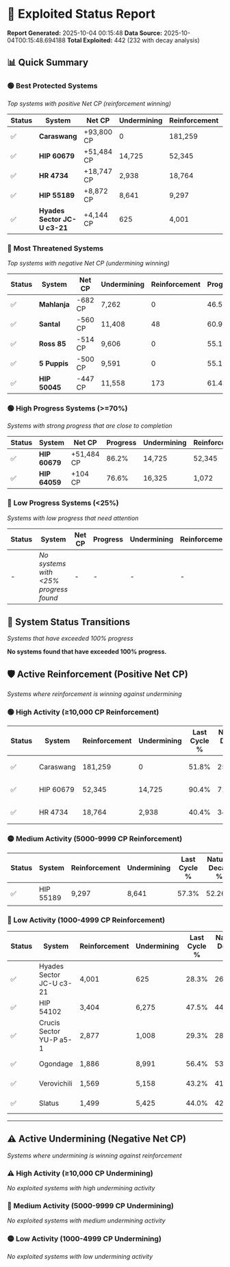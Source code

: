 # 🌟 Exploited Status Report

**Report Generated:** 2025-10-04 00:15:48
**Data Source:** 2025-10-04T00:15:48.694188
**Total Exploited:** 442 (232 with decay analysis)

## 📊 Quick Summary

### 🟢 **Best Protected Systems**
*Top systems with positive Net CP (reinforcement winning)*

| Status | System | Net CP | Undermining | Reinforcement | Progress |
|--------|--------|--------|-------------|---------------|----------|
| ✅ | **Caraswang** | +93,800 CP | 0 | 181,259 | 51.8% |
| ✅ | **HIP 60679** | +51,484 CP | 14,725 | 52,345 | 86.2% |
| ✅ | **HR 4734** | +18,747 CP | 2,938 | 18,764 | 39.6% |
| ✅ | **HIP 55189** | +8,872 CP | 8,641 | 9,297 | 54.8% |
| ✅ | **Hyades Sector JC-U c3-21** | +4,144 CP | 625 | 4,001 | 28.1% |

### 🔴 **Most Threatened Systems**
*Top systems with negative Net CP (undermining winning)*

| Status | System | Net CP | Undermining | Reinforcement | Progress |
|--------|--------|--------|-------------|---------------|----------|
| ✅ | **Mahlanja** | -682 CP | 7,262 | 0 | 46.5% |
| ✅ | **Santal** | -560 CP | 11,408 | 48 | 60.9% |
| ✅ | **Ross 85** | -514 CP | 9,606 | 0 | 55.1% |
| ✅ | **5 Puppis** | -500 CP | 9,591 | 0 | 55.1% |
| ✅ | **HIP 50045** | -447 CP | 11,558 | 173 | 61.4% |

### 🟢 **High Progress Systems (>=70%)**
*Systems with strong progress that are close to completion*

| Status | System | Net CP | Progress | Undermining | Reinforcement |
|--------|--------|--------|----------|-------------|---------------|
| ✅ | **HIP 60679** | +51,484 CP | 86.2% | 14,725 | 52,345 |
| ✅ | **HIP 64059** | +104 CP | 76.6% | 16,325 | 1,072 |

### 🔴 **Low Progress Systems (<25%)**
*Systems with low progress that need attention*

| Status | System | Net CP | Progress | Undermining | Reinforcement |
|--------|--------|--------|----------|-------------|---------------|
| - | *No systems with <25% progress found* | - | - | - | - |
## 🔄 System Status Transitions
*Systems that have exceeded 100% progress*

**No systems found that have exceeded 100% progress.**

## 🛡️ Active Reinforcement (Positive Net CP)
*Systems where reinforcement is winning against undermining*

### 🟢 High Activity (≥10,000 CP Reinforcement)

| Status | System | Reinforcement | Undermining | Last Cycle % | Natural Decay % | Current Progress % | Current CP | Net CP | Activity |
|--------|--------|---------------|-------------|--------------|-----------------|-------------------|------------|--------|----------|
| ✅ | Caraswang | 181,259 | 0 | 51.8% | 25.00% | 51.8% | 181,300 | +93,800 | 🟢 High Reinforcement |
| ✅ | HIP 60679 | 52,345 | 14,725 | 90.4% | 71.49% | 86.2% | 301,700 | +51,484 | 🟢 High Reinforcement |
| ✅ | HR 4734 | 18,764 | 2,938 | 40.4% | 34.24% | 39.6% | 138,600 | +18,747 | 🟢 High Reinforcement |

### 🟡 Medium Activity (5000-9999 CP Reinforcement)

| Status | System | Reinforcement | Undermining | Last Cycle % | Natural Decay % | Current Progress % | Current CP | Net CP | Activity |
|--------|--------|---------------|-------------|--------------|-----------------|-------------------|------------|--------|----------|
| ✅ | HIP 55189 | 9,297 | 8,641 | 57.3% | 52.26% | 54.8% | 191,799 | +8,872 | 🟡 Medium Reinforcement |

### 🔴 Low Activity (1000-4999 CP Reinforcement)

| Status | System | Reinforcement | Undermining | Last Cycle % | Natural Decay % | Current Progress % | Current CP | Net CP | Activity |
|--------|--------|---------------|-------------|--------------|-----------------|-------------------|------------|--------|----------|
| ✅ | Hyades Sector JC-U c3-21 | 4,001 | 625 | 28.3% | 26.92% | 28.1% | 98,350 | +4,144 | 🔵 Low Reinforcement |
| ✅ | HIP 54102 | 3,404 | 6,275 | 47.5% | 44.80% | 45.7% | 159,950 | +3,152 | 🔵 Low Reinforcement |
| ✅ | Crucis Sector YU-P a5-1 | 2,877 | 1,008 | 29.3% | 28.14% | 29.0% | 101,500 | +2,998 | 🔵 Low Reinforcement |
| ✅ | Ogondage | 1,886 | 8,991 | 56.4% | 53.39% | 53.8% | 188,299 | +1,441 | 🔵 Low Reinforcement |
| ✅ | Verovichili | 1,569 | 5,158 | 43.2% | 41.30% | 41.7% | 145,950 | +1,405 | 🔵 Low Reinforcement |
| ✅ | Slatus | 1,499 | 5,425 | 44.0% | 42.13% | 42.5% | 148,750 | +1,311 | 🔵 Low Reinforcement |


---

## ⚠️ Active Undermining (Negative Net CP)
*Systems where undermining is winning against reinforcement*

### ⚠️ High Activity (≥10,000 CP Undermining)

*No exploited systems with high undermining activity*

### 🔶 Medium Activity (5000-9999 CP Undermining)

*No exploited systems with medium undermining activity*

### 🟡 Low Activity (1000-4999 CP Undermining)

*No exploited systems with low undermining activity*

